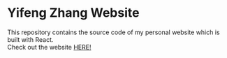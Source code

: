 # Yifeng Zhang Website
This repository contains the source code of my personal website
which is built with React.
<br>
Check out the website <a href="http://www.yifengzhang.com">HERE!</a>